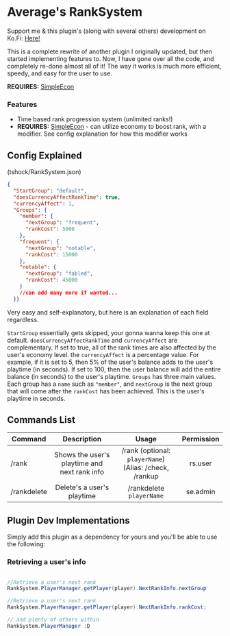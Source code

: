 # Average's RankSystem
Support me & this plugin's (along with several others) development on Ko.Fi: [Here!](https://ko-fi.com/averageterraria)

This is a complete rewrite of another plugin I originally updated, but then started implementing features to. Now, I have gone over all the code, and completely re-done almost all of it! The way it works is much more efficient, speedy, and easy for the user to use.

**REQUIRES:** [SimpleEcon](https://github.com/Average-Org/SimpleEcon)

### Features
- Time based rank progression system (unlimited ranks!)
- **REQUIRES:** [SimpleEcon](https://github.com/Average-Org/SimpleEcon) - can utilize economy to boost rank, with a modifier. See config explanation for how this modifier works

## Config Explained
(tshock/RankSystem.json)

```json
{
  "StartGroup": "default",
  "doesCurrencyAffectRankTime": true,
  "currencyAffect": 1,
  "Groups": {
    "member": {
      "nextGroup": "frequent",
      "rankCost": 5000
    },
    "frequent": {
      "nextGroup": "notable",
      "rankCost": 15000
    },
    "notable": {
      "nextGroup": "fabled",
      "rankCost": 45000
    }
    //can add many more if wanted...
  }}

```
Very easy and self-explanatory, but here is an explanation of each field regardless.

`StartGroup` essentially gets skipped, your gonna wanna keep this one at default.
`doesCurrencyAffectRankTime` and `currencyAffect` are complementary. If set to true, all of the rank times are also affected by the user's economy level. the `currencyAffect` is a percentage value. For example, if it is set to 5, then 5% of the user's balance adds to the user's playtime (in seconds). If set to 100, then the user balance will add the entire balance (in seconds) to the user's playtime.
`Groups` has three main values. Each group has a `name` such as `"member"`, and `nextGroup` is the next group that will come after the `rankCost` has been achieved. This is the user's playtime in seconds.
 
## Commands List 

| Command        |Description           |Usage  |Permission    |
| ------------- |:-------------:| :-----:| :-----------:|
| /rank    |Shows the user's playtime and next rank info | /rank (optional: `playerName`) (Alias: /check, /rankup | rs.user |
| /rankdelete    |Delete's a user's playtime | /rankdelete `playerName` | se.admin |

## Plugin Dev Implementations
Simply add this plugin as a dependency for yours and you'll be able to use the following:

### Retrieving a user's info
```c#

//Retrieve a user's next rank
RankSystem.PlayerManager.getPlayer(player).NextRankInfo.nextGroup

//Retrieve a user's next rank
RankSystem.PlayerManager.getPlayer(player).NextRankInfo.rankCost;

// and plenty of others within
RankSystem.PlayerManager :D
```
